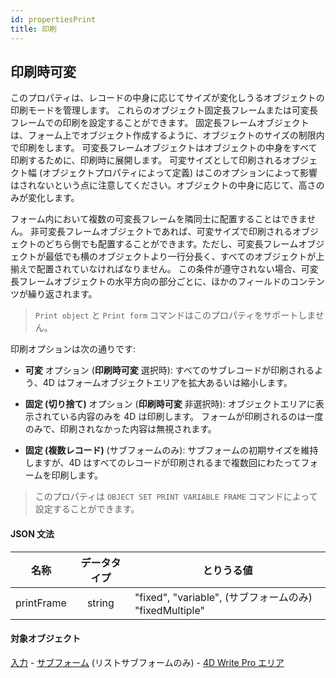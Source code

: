 ```yaml
---
id: propertiesPrint
title: 印刷
---
```


## 印刷時可変

このプロパティは、レコードの中身に応じてサイズが変化しうるオブジェクトの印刷モードを管理します。 これらのオブジェクト固定長フレームまたは可変長フレームでの印刷を設定することができます。 固定長フレームオブジェクトは、フォーム上でオブジェクト作成するように、オブジェクトのサイズの制限内で印刷をします。 可変長フレームオブジェクトはオブジェクトの中身をすべて印刷するために、印刷時に展開します。 可変サイズとして印刷されるオブジェクト幅 (オブジェクトプロパティによって定義) はこのオプションによって影響はされないという点に注意してください。オブジェクトの中身に応じて、高さのみが変化します。

フォーム内において複数の可変長フレームを隣同士に配置することはできません。 非可変長フレームオブジェクトであれば、可変サイズで印刷されるオブジェクトのどちら側でも配置することができます。ただし、可変長フレームオブジェクトが最低でも横のオブジェクトより一行分長く、すべてのオブジェクトが上揃えで配置されていなければなりません。 この条件が遵守されない場合、可変長フレームオブジェクトの水平方向の部分ごとに、ほかのフィールドのコンテンツが繰り返されます。

> `Print object` と `Print form` コマンドはこのプロパティをサポートしません。

印刷オプションは次の通りです:

- **可変** オプション (**印刷時可変** 選択時): すべてのサブレコードが印刷されるよう、4D はフォームオブジェクトエリアを拡大あるいは縮小します。

- **固定 (切り捨て)** オプション (**印刷時可変** 非選択時): オブジェクトエリアに表示されている内容のみを 4D は印刷します。 フォームが印刷されるのは一度のみで、印刷されなかった内容は無視されます。

- **固定 (複数レコード)** (サブフォームのみ): サブフォームの初期サイズを維持しますが、4D はすべてのレコードが印刷されるまで複数回にわたってフォームを印刷します。

> このプロパティは `OBJECT SET PRINT VARIABLE FRAME` コマンドによって設定することができます。

#### JSON 文法

|     名称     | データタイプ | とりうる値                                           |
|:----------:|:------:| ----------------------------------------------- |
| printFrame | string | "fixed", "variable", (サブフォームのみ) "fixedMultiple" |

#### 対象オブジェクト

[入力](input_overview.md) - [サブフォーム](subform_overview.md) (リストサブフォームのみ) - [4D Write Pro エリア](writeProArea_overview.md)
